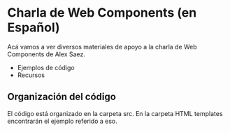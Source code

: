 # Charla de Web Components (en Español)

Acá vamos a ver diversos materiales de apoyo a la
charla de Web Components de Alex Saez.

- Ejemplos de código
- Recursos

## Organización del código

El código está organizado en la carpeta src.
En la carpeta HTML templates encontrarán el ejemplo referido a eso.
